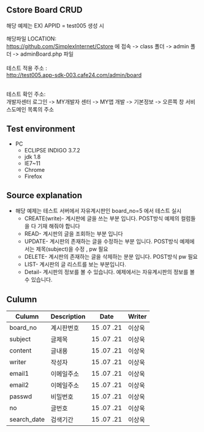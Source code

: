 <article class="markdown-body entry-content" itemprop="mainContentOfPage"><h1><a id="user-content-application-grid" class="anchor" href="#application-grid" aria-hidden="true"><span class="octicon octicon-link"></span></a>Cstore Board CRUD</h1>


 해당 예제는 EX) APPID = test005 생성 시 </BR>

해당파일 LOCATION:</BR>
https://github.com/SimplexInternet/Cstore 에 접속  -> class 폴더 -> admin 폴더 -> adminBoard.php  파일 
</BR>
</BR>
테스트 적용 주소 :</BR>
http://test005.app-sdk-003.cafe24.com/admin/board

</BR>
테스트 확인 주소:</BR>
개발자센터 로그인 -> MY개발자 센터 -> MY앱 개발 -> 기본정보 -> 오른쪽 창 서비스도메인 목록의 주소 

<BR>
<h2><a id="user-content-test-environment" class="anchor" href="#test-environment" aria-hidden="true"><span class="octicon octicon-link"></span></a>Test environment</h2>

<ul>
<li>PC

<ul>
<li>ECLIPSE INDIGO 3.7.2</li>
<li>jdk 1.8</li>
<li>IE7~11</li>
<li>Chrome</li>
<li>Firefox</li>
</ul></li>
</ul>


<h2><a id="user-content-test-environment" class="anchor" href="#test-environment" aria-hidden="true"><span class="octicon octicon-link"></span></a>Source explanation</h2>

<ul> 
<li>해당 예제는 테스트 서버에서 자유계시판인 board_no=5 에서 테스트 실시
<ul>
<li>CREATE(write)- 계시판에 글을 쓰는 부분 입니다. POST방식 예제의 컬럼들을 다 기재 해줘야 합니다</li>
<li>READ- 계시판의 글을 조회하는 부분 입니다</li>
<li>UPDATE- 계시판의 존재하는 글을 수정하는 부분 입니다. POST방식 예제에서는 제목(subject)을 수정 , pw 필요 </li>
<li>DELETE- 계시판의 존재하는 글을 삭제하는 분분 입니다. POST방식 pw 필요  </li>
<li>LIST- 계시판의 글 리스트를 보는 부분입니다.</li>
<li>Detail- 계시판의 정보를 볼 수 있습니다. 예제에서는 자유계시판의 정보를 볼 수 있습니다.</li>
</ul></li>
</ul>



<h2><a id="user-content-test-environment" class="anchor" href="#test-environment" aria-hidden="true"><span class="octicon octicon-link"></span></a>Culumn</h2>
<table><thead>
<tr>
<th>Culumn</th>
<th>Description</th>
<th>Date</th>
<th>Writer</th>
</tr>
</thead><tbody>
<tr>
<td>board_no</td>
<td>계시판번호</td>
<td>15 .07 .21</td>
<td>이상욱</td>
</tr>
<tr>
<td>subject</td>
<td>글제목</td>
<td>15 .07 .21</td>
<td>이상욱</td>
</tr>
<tr>
<td>content</a></td>
<td>글내용</td>
<td>15 .07 .21</td>
<td>이상욱 </td>
</tr>
<tr>
<td>writer</td>
<td>작성자</td>
<td>15 .07 .21</td>
<td>이상욱 </td>
</tr>
<tr>
<td>email1</td>
<td>이메일주소</td>
<td>15 .07 .21</td>
<td>이상욱</td>
</tr>

<tr>
<td>email2</td>
<td>이메일주소</td>
<td>15 .07 .21</td>
<td>이상욱</td>
</tr>

<tr>
<td>passwd</td>
<td>비밀번호</td>
<td>15 .07 .21</td>
<td>이상욱</td>
</tr>

<tr>
<td>no</td>
<td>글번호</td>
<td>15 .07 .21</td>
<td>이상욱</td>
</tr>

<tr>
<td>search_date</td>
<td>검색기간</td>
<td>15 .07 .21</td>
<td>이상욱</td>
</tr>



</tbody></table>


